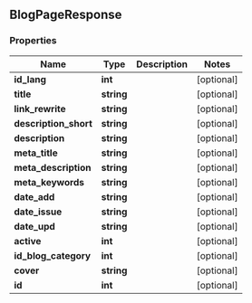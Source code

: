 ## BlogPageResponse

### Properties
Name | Type | Description | Notes
------------ | ------------- | ------------- | -------------
**id_lang** | **int** |  | [optional] 
**title** | **string** |  | [optional] 
**link_rewrite** | **string** |  | [optional] 
**description_short** | **string** |  | [optional] 
**description** | **string** |  | [optional] 
**meta_title** | **string** |  | [optional] 
**meta_description** | **string** |  | [optional] 
**meta_keywords** | **string** |  | [optional] 
**date_add** | **string** |  | [optional] 
**date_issue** | **string** |  | [optional] 
**date_upd** | **string** |  | [optional] 
**active** | **int** |  | [optional] 
**id_blog_category** | **int** |  | [optional] 
**cover** | **string** |  | [optional] 
**id** | **int** |  | [optional] 



